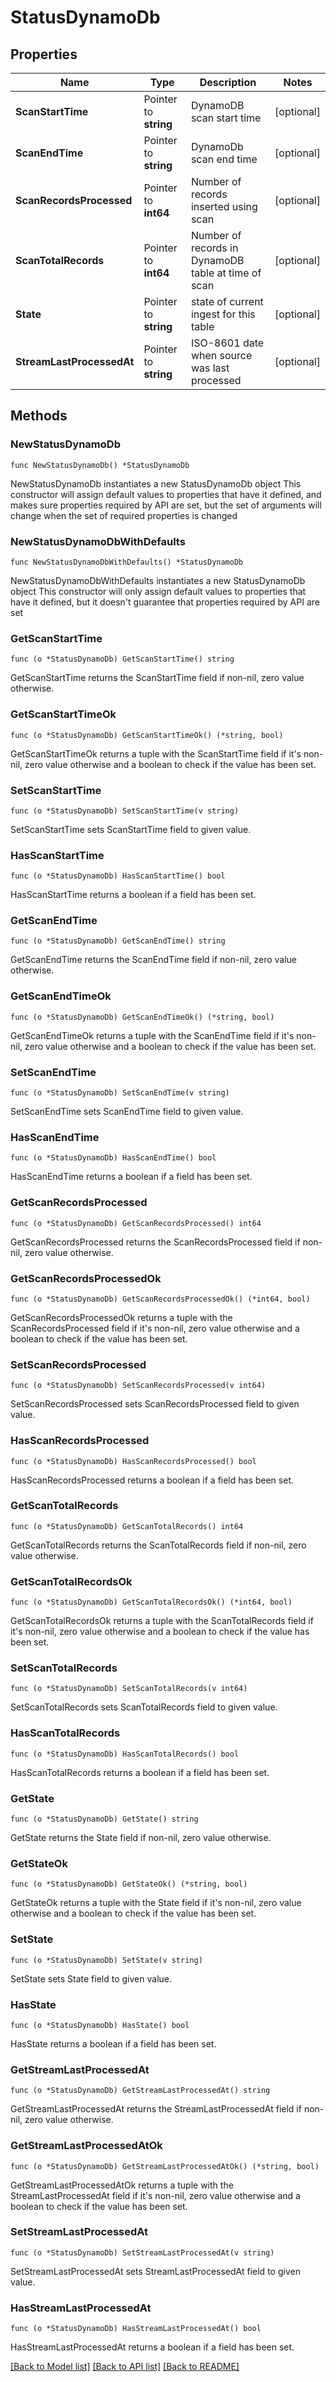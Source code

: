 # StatusDynamoDb

## Properties

Name | Type | Description | Notes
------------ | ------------- | ------------- | -------------
**ScanStartTime** | Pointer to **string** | DynamoDB scan start time | [optional] 
**ScanEndTime** | Pointer to **string** | DynamoDb scan end time | [optional] 
**ScanRecordsProcessed** | Pointer to **int64** | Number of records inserted using scan | [optional] 
**ScanTotalRecords** | Pointer to **int64** | Number of records in DynamoDB table at time of scan | [optional] 
**State** | Pointer to **string** | state of current ingest for this table | [optional] 
**StreamLastProcessedAt** | Pointer to **string** | ISO-8601 date when source was last processed | [optional] 

## Methods

### NewStatusDynamoDb

`func NewStatusDynamoDb() *StatusDynamoDb`

NewStatusDynamoDb instantiates a new StatusDynamoDb object
This constructor will assign default values to properties that have it defined,
and makes sure properties required by API are set, but the set of arguments
will change when the set of required properties is changed

### NewStatusDynamoDbWithDefaults

`func NewStatusDynamoDbWithDefaults() *StatusDynamoDb`

NewStatusDynamoDbWithDefaults instantiates a new StatusDynamoDb object
This constructor will only assign default values to properties that have it defined,
but it doesn't guarantee that properties required by API are set

### GetScanStartTime

`func (o *StatusDynamoDb) GetScanStartTime() string`

GetScanStartTime returns the ScanStartTime field if non-nil, zero value otherwise.

### GetScanStartTimeOk

`func (o *StatusDynamoDb) GetScanStartTimeOk() (*string, bool)`

GetScanStartTimeOk returns a tuple with the ScanStartTime field if it's non-nil, zero value otherwise
and a boolean to check if the value has been set.

### SetScanStartTime

`func (o *StatusDynamoDb) SetScanStartTime(v string)`

SetScanStartTime sets ScanStartTime field to given value.

### HasScanStartTime

`func (o *StatusDynamoDb) HasScanStartTime() bool`

HasScanStartTime returns a boolean if a field has been set.

### GetScanEndTime

`func (o *StatusDynamoDb) GetScanEndTime() string`

GetScanEndTime returns the ScanEndTime field if non-nil, zero value otherwise.

### GetScanEndTimeOk

`func (o *StatusDynamoDb) GetScanEndTimeOk() (*string, bool)`

GetScanEndTimeOk returns a tuple with the ScanEndTime field if it's non-nil, zero value otherwise
and a boolean to check if the value has been set.

### SetScanEndTime

`func (o *StatusDynamoDb) SetScanEndTime(v string)`

SetScanEndTime sets ScanEndTime field to given value.

### HasScanEndTime

`func (o *StatusDynamoDb) HasScanEndTime() bool`

HasScanEndTime returns a boolean if a field has been set.

### GetScanRecordsProcessed

`func (o *StatusDynamoDb) GetScanRecordsProcessed() int64`

GetScanRecordsProcessed returns the ScanRecordsProcessed field if non-nil, zero value otherwise.

### GetScanRecordsProcessedOk

`func (o *StatusDynamoDb) GetScanRecordsProcessedOk() (*int64, bool)`

GetScanRecordsProcessedOk returns a tuple with the ScanRecordsProcessed field if it's non-nil, zero value otherwise
and a boolean to check if the value has been set.

### SetScanRecordsProcessed

`func (o *StatusDynamoDb) SetScanRecordsProcessed(v int64)`

SetScanRecordsProcessed sets ScanRecordsProcessed field to given value.

### HasScanRecordsProcessed

`func (o *StatusDynamoDb) HasScanRecordsProcessed() bool`

HasScanRecordsProcessed returns a boolean if a field has been set.

### GetScanTotalRecords

`func (o *StatusDynamoDb) GetScanTotalRecords() int64`

GetScanTotalRecords returns the ScanTotalRecords field if non-nil, zero value otherwise.

### GetScanTotalRecordsOk

`func (o *StatusDynamoDb) GetScanTotalRecordsOk() (*int64, bool)`

GetScanTotalRecordsOk returns a tuple with the ScanTotalRecords field if it's non-nil, zero value otherwise
and a boolean to check if the value has been set.

### SetScanTotalRecords

`func (o *StatusDynamoDb) SetScanTotalRecords(v int64)`

SetScanTotalRecords sets ScanTotalRecords field to given value.

### HasScanTotalRecords

`func (o *StatusDynamoDb) HasScanTotalRecords() bool`

HasScanTotalRecords returns a boolean if a field has been set.

### GetState

`func (o *StatusDynamoDb) GetState() string`

GetState returns the State field if non-nil, zero value otherwise.

### GetStateOk

`func (o *StatusDynamoDb) GetStateOk() (*string, bool)`

GetStateOk returns a tuple with the State field if it's non-nil, zero value otherwise
and a boolean to check if the value has been set.

### SetState

`func (o *StatusDynamoDb) SetState(v string)`

SetState sets State field to given value.

### HasState

`func (o *StatusDynamoDb) HasState() bool`

HasState returns a boolean if a field has been set.

### GetStreamLastProcessedAt

`func (o *StatusDynamoDb) GetStreamLastProcessedAt() string`

GetStreamLastProcessedAt returns the StreamLastProcessedAt field if non-nil, zero value otherwise.

### GetStreamLastProcessedAtOk

`func (o *StatusDynamoDb) GetStreamLastProcessedAtOk() (*string, bool)`

GetStreamLastProcessedAtOk returns a tuple with the StreamLastProcessedAt field if it's non-nil, zero value otherwise
and a boolean to check if the value has been set.

### SetStreamLastProcessedAt

`func (o *StatusDynamoDb) SetStreamLastProcessedAt(v string)`

SetStreamLastProcessedAt sets StreamLastProcessedAt field to given value.

### HasStreamLastProcessedAt

`func (o *StatusDynamoDb) HasStreamLastProcessedAt() bool`

HasStreamLastProcessedAt returns a boolean if a field has been set.


[[Back to Model list]](../README.md#documentation-for-models) [[Back to API list]](../README.md#documentation-for-api-endpoints) [[Back to README]](../README.md)


